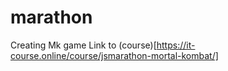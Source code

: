 # marathon
Creating Mk game Link to (course)[https://it-course.online/course/jsmarathon-mortal-kombat/]
